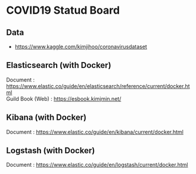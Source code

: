 # COVID19 Statud Board

## Data

- https://www.kaggle.com/kimjihoo/coronavirusdataset


## Elasticsearch (with Docker)

Document : https://www.elastic.co/guide/en/elasticsearch/reference/current/docker.html  
Guild Book (Web) : https://esbook.kimjmin.net/

## Kibana (with Docker)

Document : https://www.elastic.co/guide/en/kibana/current/docker.html

## Logstash (with Docker)

Document : https://www.elastic.co/guide/en/logstash/current/docker.html

